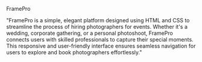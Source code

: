  FramePro


"FramePro is a simple, elegant platform designed using HTML and CSS to streamline the process of hiring photographers for events. Whether it's a wedding, corporate gathering, or a personal photoshoot, FramePro connects users with skilled professionals to capture their special moments. This responsive and user-friendly interface ensures seamless navigation for users to explore and book photographers effortlessly."
